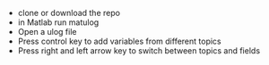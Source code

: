 - clone or download the repo
- in Matlab run matulog
- Open a ulog file
- Press control key to add variables from different topics
- Press right and left arrow key to switch between topics and fields